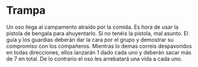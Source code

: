 # Trampa

Un oso llega al campamento atraído por la comida. Es hora de usar la pistola de bengala para ahuyentarlo. Si no tenéis la pistola, mal asunto. El guía y los guardias deberán dar la cara por el grupo y demostrar su compromiso con los compañeros. Mientras lo demas correis despavoridos en todas direcciones, ellos lanzarán 1 dado cada uno y deberán sacar más de 7 en total. De lo contrario el oso les arrebatará una vida a cada uno.
